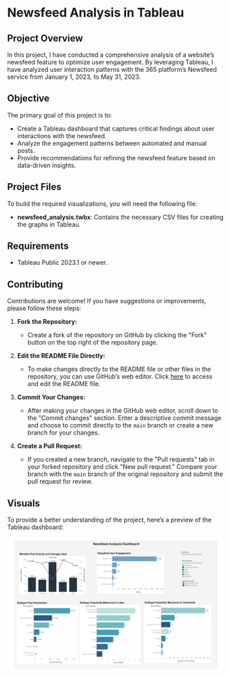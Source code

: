 # **Newsfeed Analysis in Tableau**

## **Project Overview**

In this project, I have conducted a comprehensive analysis of a website’s newsfeed feature to optimize user engagement. By leveraging Tableau, I have analyzed user interaction patterns with the 365 platform’s Newsfeed service from January 1, 2023, to May 31, 2023. 

## **Objective**

The primary goal of this project is to:
- Create a Tableau dashboard that captures critical findings about user interactions with the newsfeed.
- Analyze the engagement patterns between automated and manual posts.
- Provide recommendations for refining the newsfeed feature based on data-driven insights.

## **Project Files**

To build the required visualizations, you will need the following file:
- **newsfeed_analysis.twbx**: Contains the necessary CSV files for creating the graphs in Tableau.

## **Requirements**

- Tableau Public 2023.1 or newer.

## **Contributing**

Contributions are welcome! If you have suggestions or improvements, please follow these steps:

1. **Fork the Repository:**
   - Create a fork of the repository on GitHub by clicking the "Fork" button on the top right of the repository page.

2. **Edit the README File Directly:**
   - To make changes directly to the README file or other files in the repository, you can use GitHub’s web editor. Click [here](https://github.com/Sarala23-datascience/Project_2/edit/main/README.md) to access and edit the README file.

3. **Commit Your Changes:**
   - After making your changes in the GitHub web editor, scroll down to the "Commit changes" section. Enter a descriptive commit message and choose to commit directly to the `main` branch or create a new branch for your changes.

4. **Create a Pull Request:**
   - If you created a new branch, navigate to the "Pull requests" tab in your forked repository and click "New pull request." Compare your branch with the `main` branch of the original repository and submit the pull request for review.



## **Visuals**


To provide a better understanding of the project, here’s a preview of the Tableau dashboard:

![Dashboard Preview](https://github.com/Sarala23-datascience/Project_2/raw/main/newsfeed_analysis.png)




